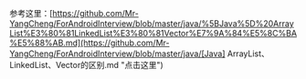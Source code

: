 

参考这里：[https://github.com/Mr-YangCheng/ForAndroidInterview/blob/master/java/%5BJava%5D%20ArrayList%E3%80%81LinkedList%E3%80%81Vector%E7%9A%84%E5%8C%BA%E5%88%AB.md](https://github.com/Mr-YangCheng/ForAndroidInterview/blob/master/java/[Java] ArrayList、LinkedList、Vector的区别.md "点击这里")

